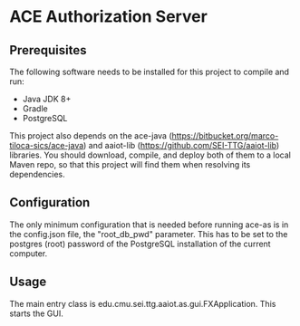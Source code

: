 # ACE Authorization Server

## Prerequisites
The following software needs to be installed for this project to compile and run:
* Java JDK 8+
* Gradle
* PostgreSQL

This project also depends on the ace-java (https://bitbucket.org/marco-tiloca-sics/ace-java) and aaiot-lib (https://github.com/SEI-TTG/aaiot-lib) 
libraries. You should download, compile, and deploy both of them to a local Maven repo, so that this project will
find them when resolving its dependencies.
 
## Configuration
The only minimum configuration that is needed before running ace-as is in the config.json file, the "root_db_pwd" 
parameter. This has to be set to the postgres (root) password of the PostgreSQL installation of the current computer.
 
## Usage
The main entry class is edu.cmu.sei.ttg.aaiot.as.gui.FXApplication. This starts the GUI.
